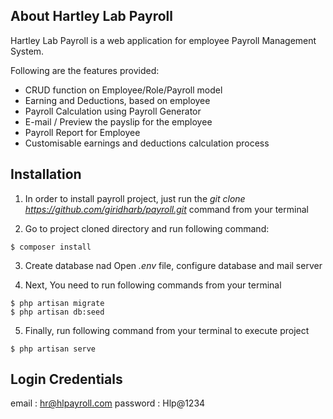 ## About Hartley Lab Payroll

Hartley Lab Payroll is a web application for employee Payroll Management System.

Following are the features provided:

- CRUD function on Employee/Role/Payroll model
- Earning and Deductions, based on employee
- Payroll Calculation using Payroll Generator
- E-mail / Preview the payslip for the employee
- Payroll Report for Employee
- Customisable earnings and deductions calculation process



## Installation

1. In order to install payroll project, just run the *git clone https://github.com/giridharb/payroll.git* command from your terminal

2. Go to project cloned directory and run following command:

```
$ composer install
```

3. Create database nad  Open *.env* file, configure database and mail server

4. Next, You need to run following commands  from your terminal

```
$ php artisan migrate
$ php artisan db:seed
```

5. Finally, run following command  from your terminal to execute project

```
$ php artisan serve
```

## Login Credentials
email : hr@hlpayroll.com
password : Hlp@1234
